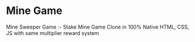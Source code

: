 # Mine Game
 Mine Sweeper Game :- Stake Mine Game Clone in 100% Native HTML, CSS, JS  with same multiplier reward system
